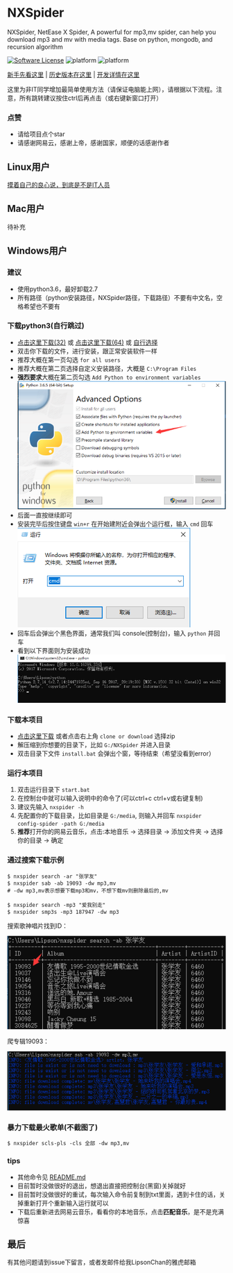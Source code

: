 NXSpider
=================

NXSpider, NetEase X Spider, A powerful for mp3,mv spider, can help you download mp3 and mv with media tags. Base on python, mongodb, and recursion algorithm

[![Software License](https://img.shields.io/pypi/l/Django.svg)](LICENSE.md)
![platform](https://img.shields.io/badge/python-2.7-green.svg)
![platform](https://img.shields.io/badge/python-3.5-green.svg)

[新手先看这里](SIMPLE_USE.md) | [历史版本在这里](VERSION.md) | [开发详情在这里](DEV.md)

这里为非IT同学增加最简单使用方法（请保证电脑能上网），请根据以下流程。注意，所有跳转建议按住ctrl后再点击（或右键新窗口打开）

### 点赞
- 请给项目点个star
- 请感谢网易云，感谢上帝，感谢国家，顺便的话感谢作者

## Linux用户
[摸着自己的良心说，到底是不是IT人员](README.md)

## Mac用户
待补充

## Windows用户

### 建议
- 使用python3.6，最好卸载2.7
- 所有路径（python安装路径，NXSpider路径，下载路径）不要有中文名，空格希望也不要有

### 下载python3(自行跳过)
- [点击这里下载(32)](https://www.python.org/ftp/python/3.6.5/python-3.6.5.exe) 或 [点击这里下载(64)](https://www.python.org/ftp/python/3.6.5/python-3.6.5-amd64.exe) 或 [自行选择](https://www.python.org/downloads/release/python-365/)
- 双击你下载的文件，进行安装，跟正常安装软件一样
- 推荐大概在第一页勾选 ```for all users```
- 推荐大概在第二页选择自定义安装路径，大概是 ```C:\Program Files```
- **强烈要求**大概在第二页勾选 ```Add Python to environment variables```
![img](img/python_install_2.png)
- 后面一直按继续即可
- 安装完毕后按住键盘 ```win+r``` 在开始建附近会弹出个运行框，输入 ```cmd``` 回车
![img](img/cmd.png)
- 回车后会弹出个黑色界面，通常我们叫 console(控制台)，输入 ```python``` 并回车
- 看到以下界面则为安装成功
![img](img/run_python.png)

### 下载本项目
- [点击这里下载](https://github.com/Grass-CLP/NXSpider/archive/master.zip) 或者点击右上角 ```clone or download``` 选择zip
- 解压缩到你想要的目录下，比如 ```G:/NXSpider``` 并进入目录
- 双击目录下文件 ```install.bat``` 会弹出个窗，等待结束（希望没看到error）

### 运行本项目
1. 双击运行目录下 `start.bat` 
2. 在控制台中就可以输入说明中的命令了(可以ctrl+c ctrl+v或右键复制)
3. 建议先输入 ```nxspider -h```
3. 先配置你的下载目录，比如目录是 ```G:/media```, 则输入并回车 ```nxspider config-spider -path G:/media```
4. **推荐**打开你的网易云音乐，点击:本地音乐 -> 选择目录 -> 添加文件夹 -> 选择你的目录 -> 确定

### 通过搜索下载示例
    $ nxspider search -ar "张学友"
    $ nxspider sab -ab 19093 -dw mp3,mv 
    # -dw mp3,mv表示想要下载mp3和mv，不想下载mv则删除最后的,mv
    
    $ nxspider search -mp3 "爱我别走"
    $ nxspider smp3s -mp3 187947 -dw mp3
    
搜索歌神唱片找到ID：

![img](img/demo_search_xy.png)

爬专辑19093：

![img](img/demo_spider_xy.png)

### 暴力下载最火歌单(不截图了)
    $ nxspider scls-pls -cls 全部 -dw mp3,mv


### tips
- 其他命令见 [README.md](README.md)
- 目前暂时没做很好的退出，想退出直接把控制台(黑窗)关掉就好
- 目前暂时没做很好的重试，每次输入命令前复制到txt里面，遇到卡住的话，关掉重新打开个重新输入运行就可以
- 下载后重新进去网易云音乐，看看你的本地音乐，点击**匹配音乐**，是不是充满惊喜

## 最后
有其他问题请到issue下留言，或者发邮件给我LipsonChan的雅虎邮箱